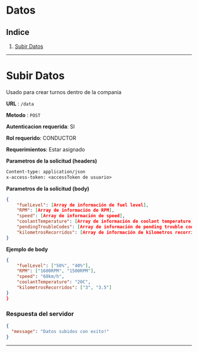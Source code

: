 # **Datos**
## **Indice**

1. [Subir Datos](#Subir-Datos)

---
# Subir Datos
Usado para crear turnos dentro de la compania

**URL** : `/data`

**Metodo** : `POST`

**Autenticacion requerida**: SI

**Rol requerido**: CONDUCTOR

**Requerimientos**: Estar asignado

**Parametros de la solicitud (headers)**

```txt
Content-type: application/json
x-access-token: <accessToken de usuario>
```

**Parametros de la solicitud (body)**

```json
{
    "fuelLevel": [Array de información de fuel level],
	"RPM": [Array de información de RPM],
	"speed": [Array de información de speed],
	"coolantTemperature": [Array de información de coolant temperature],
    "pendingTroubleCodes": [Array de información de pending trouble codes] (Puede no haber),
	"kilometrosRecorridos": [Array de información de kilometros recorridos]
}
```

**Ejemplo de body**

```json
{
	"fuelLevel": ["50%", "40%"],
	"RPM": ["1600RPM", "1500RPM"],
	"speed": "60km/h",
	"coolantTemperature": "20C",
	"kilometrosRecorridos": ["3", "3.5"]
}
}
```

### Respuesta del servidor

```json
{
  "message": "Datos subidos con exito!"
}
```
---